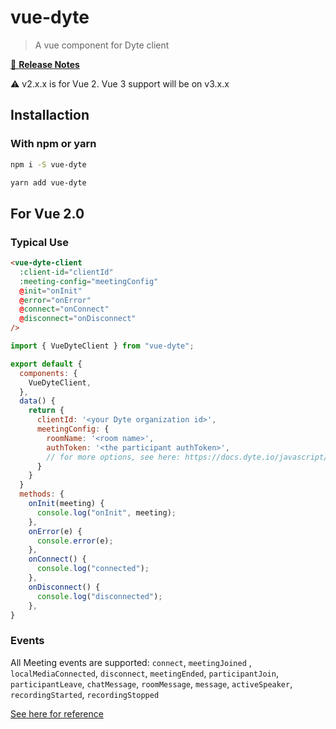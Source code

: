 # vue-dyte

> A vue component for Dyte client

[📖 **Release Notes**](./CHANGELOG.md)

:warning: v2.x.x is for Vue 2. Vue 3 support will be on v3.x.x

## Installaction

### With npm or yarn

```bash
npm i -S vue-dyte

yarn add vue-dyte
```

## For Vue 2.0

### Typical Use

```html
<vue-dyte-client
  :client-id="clientId"
  :meeting-config="meetingConfig"
  @init="onInit"
  @error="onError"
  @connect="onConnect"
  @disconnect="onDisconnect"
/>
```

```js
import { VueDyteClient } from "vue-dyte";

export default {
  components: {
    VueDyteClient,
  },
  data() {
    return {
      clientId: '<your Dyte organization id>',
      meetingConfig: {
        roomName: '<room name>',
        authToken: '<the participant authToken>',
        // for more options, see here: https://docs.dyte.io/javascript/reference/meeting
      }
    }
  }
  methods: {
    onInit(meeting) {
      console.log("onInit", meeting);
    },
    onError(e) {
      console.error(e);
    },
    onConnect() {
      console.log("connected");
    },
    onDisconnect() {
      console.log("disconnected");
    },
}
```

### Events

All Meeting events are supported:
`connect`, `meetingJoined` , `localMediaConnected`, `disconnect`, `meetingEnded`, `participantJoin`, `participantLeave`, `chatMessage`, `roomMessage`, `message`, `activeSpeaker`, `recordingStarted`,
`recordingStopped`

[See here for reference](https://docs.dyte.io/javascript/events)
